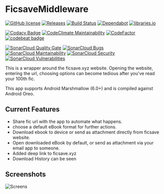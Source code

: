 # FicsaveMiddleware

[![GitHub license](https://img.shields.io/github/license/xRahul/FicsaveMiddleware.svg)](https://github.com/xRahul/FicsaveMiddleware/blob/master/License.txt)
[![Releases](https://img.shields.io/github/release/xRahul/FicsaveMiddleware.svg)](https://github.com/xRahul/FicsaveMiddleware/releases/latest)
[![Build Status](https://travis-ci.org/xRahul/FicsaveMiddleware.svg?branch=master)](https://travis-ci.org/xRahul/FicsaveMiddleware)
[![Dependabot](https://badgen.net/badge/Dependabot/enabled/green?icon=dependabot)](https://dependabot.com/)
[![libraries.io](https://img.shields.io/librariesio/github/xRahul/FicsaveMiddleware.svg)](https://libraries.io/github/xRahul/FicsaveMiddleware)

[![Codacy Badge](https://api.codacy.com/project/badge/Grade/656060bf06df488ab62d12c5814ec024)](https://www.codacy.com/app/xRahul/FicsaveMiddleware)
[![CodeClimate Maintainability](https://api.codeclimate.com/v1/badges/9cb40490a0f78716af81/maintainability)](https://codeclimate.com/github/xRahul/FicsaveMiddleware/maintainability)
[![CodeFactor](https://www.codefactor.io/repository/github/xrahul/ficsavemiddleware/badge)](https://www.codefactor.io/repository/github/xrahul/ficsavemiddleware)
[![codebeat badge](https://codebeat.co/badges/404e0219-40d8-4bbe-9952-3e38f66d9dc7)](https://codebeat.co/projects/github-com-xrahul-ficsavemiddleware-master)

[![SonarCloud Quality Gate](https://sonarcloud.io/api/project_badges/measure?project=FicsaveMiddleware%3Aapp&metric=alert_status)](https://sonarcloud.io/dashboard?id=FicsaveMiddleware%3Aapp)
[![SonarCloud Bugs](https://sonarcloud.io/api/project_badges/measure?project=FicsaveMiddleware%3Aapp&metric=bugs)](https://sonarcloud.io/dashboard?id=FicsaveMiddleware%3Aapp)
[![SonarCloud Maintainability](https://sonarcloud.io/api/project_badges/measure?project=FicsaveMiddleware%3Aapp&metric=sqale_rating)](https://sonarcloud.io/dashboard?id=FicsaveMiddleware%3Aapp)
[![SonarCloud Security](https://sonarcloud.io/api/project_badges/measure?project=FicsaveMiddleware%3Aapp&metric=security_rating)](https://sonarcloud.io/dashboard?id=FicsaveMiddleware%3Aapp)
[![SonarCloud Vulnerabilities](https://sonarcloud.io/api/project_badges/measure?project=FicsaveMiddleware%3Aapp&metric=vulnerabilities)](https://sonarcloud.io/dashboard?id=FicsaveMiddleware%3Aapp)


This is a wrapper around the ficsave.xyz website. 
Opening the website, entering the url, choosing options can become tedious after you've read your 100th fic.

This app supports Android Marshmallow (6.0+) and is compiled against Android Oreo.


## Current Features
* Share fic url with the app to automate what happens.
* choose a default eBook format for further actions.
* Download ebook to device or send as attachment directly from ficsave website.
* Open downloaded eBook by default, or send as attachment via your email app to someone.
* Added deep link to ficsave.xyz
* Download History can be seen

## Screenshots

![Screens](https://github.com/xRahul/FicsaveMiddleware/raw/master/Screenshots/screens.jpg) 
